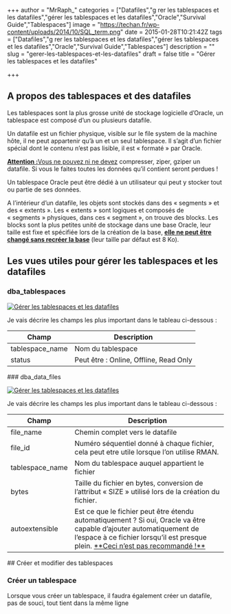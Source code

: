 +++
author = "MrRaph_"
categories = ["Datafiles","g rer les tablespaces et les datafiles","gérer les tablespaces et les datafiles","Oracle","Survival Guide","Tablespaces"]
image = "https://techan.fr/wp-content/uploads/2014/10/SQL_term.png"
date = 2015-01-28T10:21:42Z
tags = ["Datafiles","g rer les tablespaces et les datafiles","gérer les tablespaces et les datafiles","Oracle","Survival Guide","Tablespaces"]
description = ""
slug = "gerer-les-tablespaces-et-les-datafiles"
draft = false
title = "Gérer les tablespaces et les datafiles"

+++



## A propos des tablespaces et des datafiles

Les tablespaces sont la plus grosse unité de stockage logicielle d’Oracle, un tablespace est composé d’un ou plusieurs datafile.

Un datafile est un fichier physique, visible sur le file system de la machine hôte, il ne peut appartenir qu’à un et un seul tablespace. Il s’agit d’un fichier spécial dont le contenu n’est pas lisible, il est « formaté » par Oracle.

**<span style="text-decoration: underline;">Attention :</span>**<span style="text-decoration: underline;">Vous ne pouvez ni ne devez</span> compresser, ziper, gziper un datafile. Si vous le faites toutes les données qu’il contient seront perdues !

Un tablespace Oracle peut être dédié à un utilisateur qui peut y stocker tout ou partie de ses données.

A l’intérieur d’un datafile, les objets sont stockés dans des « segments » et des « extents ». Les « extents » sont logiques et composés de « segments » physiques, dans ces « segment », on trouve des blocks. Les blocks sont la plus petites unité de stockage dans une base Oracle, leur taille est fixe et spécifiée lors de la création de la base, **<span style="text-decoration: underline;">elle ne peut être changé sans recréer la base</span>** (leur taille par défaut est 8 Ko).


## Les vues utiles pour gérer les tablespaces et les datafiles

### dba_tablespaces

[![Gérer les tablespaces et les datafiles](https://techan.fr/wp-content/uploads/2015/01/tbs_dbf_1.png)](https://techan.fr/wp-content/uploads/2015/01/tbs_dbf_1.png)

Je vais décrire les champs les plus important dans le tableau ci-dessous :

<div class="table-wrap" style="text-align: justify;"><table class="confluenceTable tablesorter"><thead><tr class="sortableHeader"><th class="confluenceTh sortableHeader" data-column="0"><div class="tablesorter-header-inner">Champ</div></th><th class="confluenceTh sortableHeader" data-column="1"><div class="tablesorter-header-inner">Description</div></th></tr></thead><tbody><tr><td class="confluenceTd">tablespace_name</td><td class="confluenceTd">Nom du tablespace</td></tr><tr><td class="confluenceTd">status</td><td class="confluenceTd">Peut être : Online, Offline, Read Only</td></tr></tbody></table></div>### dba_data_files

[![Gérer les tablespaces et les datafiles](https://techan.fr/wp-content/uploads/2015/01/tbs_dbf_2.png)](https://techan.fr/wp-content/uploads/2015/01/tbs_dbf_2.png)

Je vais décrire les champs les plus important dans le tableau ci-dessous :

<div class="table-wrap" style="text-align: justify;"><table class="confluenceTable tablesorter"><thead><tr class="sortableHeader"><th class="confluenceTh sortableHeader" data-column="0"><div class="tablesorter-header-inner">Champ</div></th><th class="confluenceTh sortableHeader" data-column="1"><div class="tablesorter-header-inner">Description</div></th></tr></thead><tbody><tr><td class="confluenceTd">file_name</td><td class="confluenceTd">Chemin complet vers le datafile</td></tr><tr><td class="confluenceTd">file_id</td><td class="confluenceTd">Numéro séquentiel donné à chaque fichier, cela peut etre utile lorsque l’on utilise RMAN.</td></tr><tr><td class="confluenceTd" colspan="1">tablespace_name</td><td class="confluenceTd" colspan="1">Nom du tablespace auquel appartient le fichier</td></tr><tr><td class="confluenceTd" colspan="1">bytes</td><td class="confluenceTd" colspan="1">Taille du fichier en bytes, conversion de l’attribut « SIZE » utilisé lors de la création du fichier.</td></tr><tr><td class="confluenceTd" colspan="1">autoextensible</td><td class="confluenceTd" colspan="1">Est ce que le fichier peut être étendu automatiquement ? Si oui, Oracle va être capable d’ajouter automatiquement de l’espace à ce fichier lorsqu’il est presque plein. <span style="text-decoration: underline;">**Ceci n’est pas recommandé !**</span></td></tr></tbody></table></div>
## Créer et modifier des tablespaces

### Créer un tablespace

Lorsque vous créer un tablespace, il faudra également créer un datafile, pas de souci, tout tient dans la même ligne 